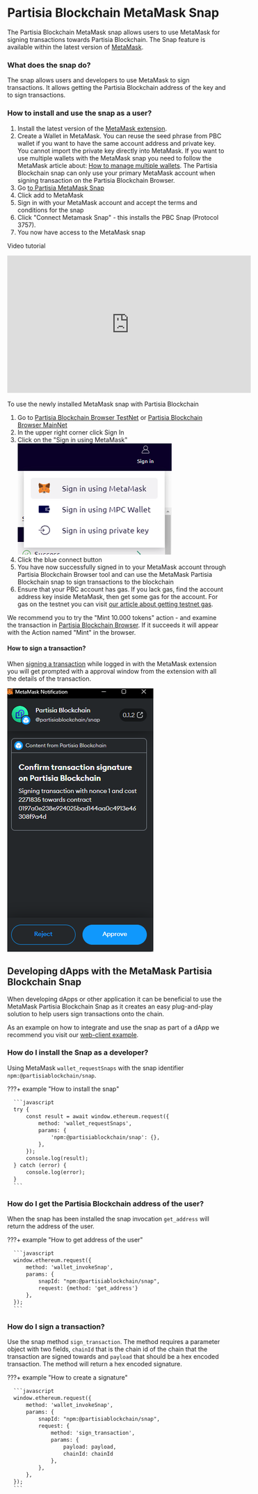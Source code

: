 # Partisia Blockchain MetaMask Snap

The Partisia Blockchain MetaMask snap allows users to use MetaMask for signing transactions towards
Partisia Blockchain. The Snap feature is available within the latest version of [MetaMask](https://metamask.io/).

### What does the snap do?

The snap allows users and developers to use MetaMask to sign transactions. It allows getting the Partisia
Blockchain address of the key and to sign transactions.

### How to install and use the snap as a user?

1. Install the latest version of the [MetaMask extension](https://metamask.io/download/).
2. Create a Wallet in MetaMask. You can reuse the seed phrase from PBC wallet if you want to have the same account
   address and private key. You cannot import the private key directly into MetaMask. If you want to use multiple
   wallets with the MetaMask snap you need to follow the MetaMask article
   about: [How to manage multiple wallets](https://support.metamask.io/hc/en-us/articles/12174759849371#h_01GQ58M3T5NQ19NYWTQ1C1XS2M).
   The Partisia Blockchain snap can only use your primary
   MetaMask account when signing transaction on the Partisia Blockchain Browser.
3. Go [to Partisia MetaMask Snap](https://snaps.metamask.io/snap/npm/partisiablockchain/snap/)
4. Click add to MetaMask
5. Sign in with your MetaMask account and accept the terms and conditions for the snap
6. Click "Connect Metamask Snap" - this installs the PBC Snap (Protocol 3757).
7. You now have access to the MetaMask snap

Video tutorial
<iframe width="560" height="315" src="https://www.youtube.com/embed/cdMVVQmyASU?si=u93J9vvArpPhxJgg" title="YouTube video player" frameborder="0" allow="accelerometer; autoplay; clipboard-write; encrypted-media; gyroscope; picture-in-picture; web-share" allowfullscreen></iframe>

To use the newly installed MetaMask snap with Partisia Blockchain

1. Go to [Partisia Blockchain Browser TestNet](https://browser.testnet.partisiablockchain.com/)
   or [Partisia Blockchain Browser MainNet](https://browser.partisiablockchain.com/)
2. In the upper right corner click Sign In
3. Click on the "Sign in using MetaMask" <br> ![img.png](../img/metamask-snap-integration-00.png)<br>
4. Click the blue connect button
5. You have now successfully signed in to your MetaMask account through Partisia Blockchain Browser tool and can use the
   MetaMask Partisia Blockchain snap to sign transactions to the blockchain
6. Ensure that your PBC account has gas. If you lack gas, find the account address key inside MetaMask, then get some
   gas for the account. For gas on the testnet you can
   visit [our article about getting testnet gas](../access-and-use-the-testnet.md).

We recommend you to try the "Mint 10.000 tokens" action - and examine the transaction
in [Partisia Blockchain Browser](https://browser.testnet.partisiablockchain.com/transactions). If it succeeds it will
appear with the Action named "Mint" in the browser.

#### How to sign a transaction?

When [signing a transaction](../compile-and-deploy-contracts.md) while logged in with the MetaMask extension you will
get prompted with a approval window from the extension with all the details of the transaction.

![img.png](../img/metamask-snap-integration-01.png)

## Developing dApps with the MetaMask Partisia Blockchain Snap

When developing dApps or other application it can be beneficial to use the MetaMask Partisia Blockchain Snap as it
creates an easy plug-and-play solution to help users sign transactions onto the chain.

As an example on how to integrate and use the snap as part of a dApp we recommend you visit
our [web-client example](https://gitlab.com/partisiablockchain/language/example-web-client).

### How do I install the Snap as a developer?

Using MetaMask `wallet_requestSnaps` with the snap
identifier `npm:@partisiablockchain/snap`.

???+ example "How to install the snap"

      ```javascript
      try {
          const result = await window.ethereum.request({
              method: 'wallet_requestSnaps',
              params: {
                  'npm:@partisiablockchain/snap': {},
              },
          });
          console.log(result);
      } catch (error) {
          console.log(error);
      }
      ```

### How do I get the Partisia Blockchain address of the user?

When the snap has been installed the snap invocation `get_address` will return the address of the user.

???+ example "How to get address of the user"

      ```javascript
      window.ethereum.request({
          method: 'wallet_invokeSnap',
          params: {
              snapId: "npm:@partisiablockchain/snap",
              request: {method: 'get_address'}
          },
      });
      ```

### How do I sign a transaction?

Use the snap method `sign_transaction`. The method requires a parameter object with two fields, `chainId` that is the
chain id of the chain that the transaction
are signed towards and `payload` that
should be a hex encoded transaction. The method will return a hex encoded signature.

???+ example "How to create a signature"

      ```javascript
      window.ethereum.request({
          method: 'wallet_invokeSnap',
          params: {
              snapId: "npm:@partisiablockchain/snap",
              request: {
                  method: 'sign_transaction',
                  params: {
                      payload: payload,
                      chainId: chainId
                  },
              },
          },
      });
      ```

